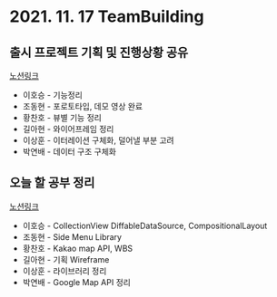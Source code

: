# 2021. 11. 17 TeamBuilding

## 출시 프로젝트 기획 및 진행상황 공유
[노션링크](https://gookbobhenry.notion.site/ab1014f19eb44933bf65033421fab2c3)
- 이호승 - 기능정리
- 조동현 - 포로토타입, 데모 영상 완료
- 황찬호 - 뷰별 기능 정리
- 길아현 - 와이어프레임 정리
- 이상훈 - 이터레이션 구체화, 덜어낼 부분 고려
- 박연배 - 데이터 구조 구체화

## 오늘 할 공부 정리
[노션링크](https://gookbobhenry.notion.site/eebb2f96429b441dab51c4a26144b41f)
- 이호승 - CollectionView DiffableDataSource, CompositionalLayout
- 조동현 - Side Menu Library
- 황찬호 - Kakao map API, WBS
- 길아현 - 기획 Wireframe
- 이상훈 - 라이브러리 정리
- 박연배 - Google Map API 정리